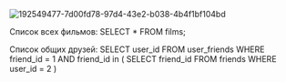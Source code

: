 ![192549477-7d00fd78-97d4-43e2-b038-4b4f1bf104bd](https://user-images.githubusercontent.com/107940914/203314162-df796574-3fe1-4674-b62a-8f44a2dbe208.png)

Список всех фильмов:
  SELECT * FROM films;
  
Список общих друзей:
  SELECT user_id FROM user_friends
  WHERE friend_id = 1
  AND friend_id in (
    SELECT friend_id FROM friends
    WHERE user_id = 2
  )
